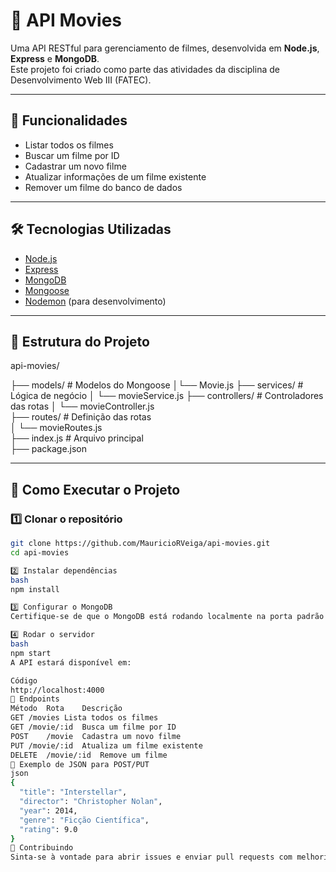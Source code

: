 # 🎥 API Movies

Uma API RESTful para gerenciamento de filmes, desenvolvida em **Node.js**, **Express** e **MongoDB**.  
Este projeto foi criado como parte das atividades da disciplina de Desenvolvimento Web III (FATEC).

---

## 📌 Funcionalidades

- Listar todos os filmes
- Buscar um filme por ID
- Cadastrar um novo filme
- Atualizar informações de um filme existente
- Remover um filme do banco de dados

---

## 🛠 Tecnologias Utilizadas

- [Node.js](https://nodejs.org/)
- [Express](https://expressjs.com/)
- [MongoDB](https://www.mongodb.com/)
- [Mongoose](https://mongoosejs.com/)
- [Nodemon](https://nodemon.io/) (para desenvolvimento)

---

## 📂 Estrutura do Projeto

api-movies/

  ├── models/ # Modelos do Mongoose 
     │└── Movie.js 
  ├── services/ # Lógica de negócio 
      │ └── movieService.js 
  ├── controllers/ # Controladores das rotas 
      │ └── movieController.js  
  ├── routes/ # Definição das rotas  
      │ └── movieRoutes.js  
  ├── index.js # Arquivo principal  
  ├── package.json 

---

## 🚀 Como Executar o Projeto

### 1️⃣ Clonar o repositório
```bash
git clone https://github.com/MauricioRVeiga/api-movies.git
cd api-movies

2️⃣ Instalar dependências
bash
npm install

3️⃣ Configurar o MongoDB
Certifique-se de que o MongoDB está rodando localmente na porta padrão (27017). Se quiser usar o MongoDB Atlas, altere a string de conexão no arquivo index.js.

4️⃣ Rodar o servidor
bash
npm start
A API estará disponível em:

Código
http://localhost:4000
📡 Endpoints
Método	Rota	Descrição
GET	/movies	Lista todos os filmes
GET	/movie/:id	Busca um filme por ID
POST	/movie	Cadastra um novo filme
PUT	/movie/:id	Atualiza um filme existente
DELETE	/movie/:id	Remove um filme
📄 Exemplo de JSON para POST/PUT
json
{
  "title": "Interstellar",
  "director": "Christopher Nolan",
  "year": 2014,
  "genre": "Ficção Científica",
  "rating": 9.0
}
🤝 Contribuindo
Sinta-se à vontade para abrir issues e enviar pull requests com melhorias.
